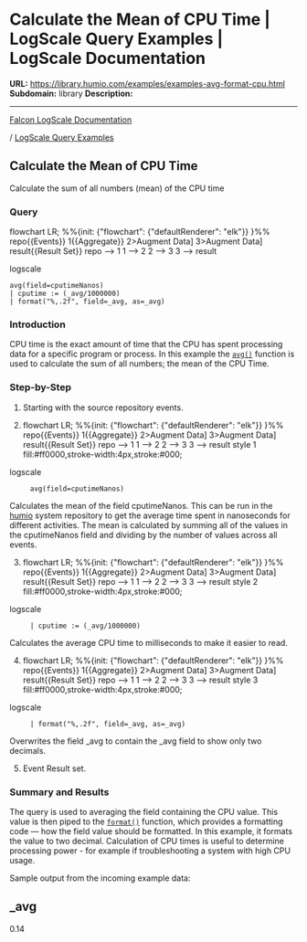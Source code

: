 # Calculate the Mean of CPU Time | LogScale Query Examples | LogScale Documentation

**URL:** https://library.humio.com/examples/examples-avg-format-cpu.html
**Subdomain:** library
**Description:** 

---

[Falcon LogScale Documentation](https://library.humio.com)

/ [LogScale Query Examples](examples.html)

## Calculate the Mean of CPU Time

Calculate the sum of all numbers (mean) of the CPU time 

### Query

flowchart LR; %%{init: {"flowchart": {"defaultRenderer": "elk"}} }%% repo{{Events}} 1{{Aggregate}} 2>Augment Data] 3>Augment Data] result{{Result Set}} repo --> 1 1 --> 2 2 --> 3 3 --> result

logscale
    
    
    avg(field=cputimeNanos)
    | cputime := (_avg/1000000)
    | format("%,.2f", field=_avg, as=_avg)

### Introduction

CPU time is the exact amount of time that the CPU has spent processing data for a specific program or process. In this example the [`avg()`](https://library.humio.com/data-analysis/functions-avg.html) function is used to calculate the sum of all numbers; the mean of the CPU Time. 

### Step-by-Step

  1. Starting with the source repository events.

  2. flowchart LR; %%{init: {"flowchart": {"defaultRenderer": "elk"}} }%% repo{{Events}} 1{{Aggregate}} 2>Augment Data] 3>Augment Data] result{{Result Set}} repo --> 1 1 --> 2 2 --> 3 3 --> result style 1 fill:#ff0000,stroke-width:4px,stroke:#000;

logscale
         
         avg(field=cputimeNanos)

Calculates the mean of the field cputimeNanos. This can be run in the [humio](https://library.humio.com/logscale-repo-schema/logscale-repo-schema-humio.html) system repository to get the average time spent in nanoseconds for different activities. The mean is calculated by summing all of the values in the cputimeNanos field and dividing by the number of values across all events. 

  3. flowchart LR; %%{init: {"flowchart": {"defaultRenderer": "elk"}} }%% repo{{Events}} 1{{Aggregate}} 2>Augment Data] 3>Augment Data] result{{Result Set}} repo --> 1 1 --> 2 2 --> 3 3 --> result style 2 fill:#ff0000,stroke-width:4px,stroke:#000;

logscale
         
         | cputime := (_avg/1000000)

Calculates the average CPU time to milliseconds to make it easier to read. 

  4. flowchart LR; %%{init: {"flowchart": {"defaultRenderer": "elk"}} }%% repo{{Events}} 1{{Aggregate}} 2>Augment Data] 3>Augment Data] result{{Result Set}} repo --> 1 1 --> 2 2 --> 3 3 --> result style 3 fill:#ff0000,stroke-width:4px,stroke:#000;

logscale
         
         | format("%,.2f", field=_avg, as=_avg)

Overwrites the field _avg to contain the _avg field to show only two decimals. 

  5. Event Result set.




### Summary and Results

The query is used to averaging the field containing the CPU value. This value is then piped to the [`format()`](https://library.humio.com/data-analysis/functions-format.html) function, which provides a formatting code — how the field value should be formatted. In this example, it formats the value to two decimal. Calculation of CPU times is useful to determine processing power - for example if troubleshooting a system with high CPU usage. 

Sample output from the incoming example data: 

_avg  
---  
0.14
